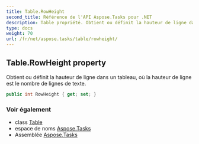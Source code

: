 ```yaml
---
title: Table.RowHeight
second_title: Référence de l'API Aspose.Tasks pour .NET
description: Table propriété. Obtient ou définit la hauteur de ligne dans un tableau où la hauteur de ligne est le nombre de lignes de texte.
type: docs
weight: 70
url: /fr/net/aspose.tasks/table/rowheight/
---
```

## Table.RowHeight property

Obtient ou définit la hauteur de ligne dans un tableau, où la hauteur de ligne est le nombre de lignes de texte.

```csharp
public int RowHeight { get; set; }
```

### Voir également

* class [Table](../)
* espace de noms [Aspose.Tasks](../../table/)
* Assemblée [Aspose.Tasks](../../../)


